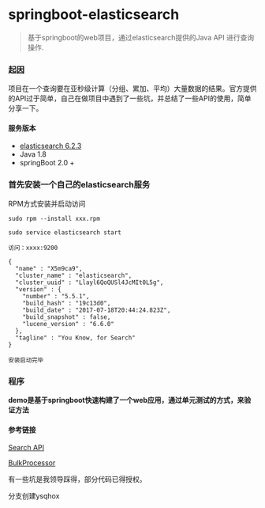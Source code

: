# springboot-elasticsearch
> 基于springboot的web项目，通过elasticsearch提供的Java API 进行查询操作.

### 起因
项目在一个查询要在亚秒级计算（分组、累加、平均）大量数据的结果。官方提供的API过于简单，自己在做项目中遇到了一些坑，并总结了一些API的使用，简单分享一下。
#### 服务版本
+ [elasticsearch 6.2.3](https://www.elastic.co/downloads/past-releases#)
+ Java 1.8
+ springBoot 2.0 +

### 首先安装一个自己的elasticsearch服务
RPM方式安装并启动访问
```
sudo rpm --install xxx.rpm

sudo service elasticsearch start

访问：xxxx:9200

{
  "name" : "X5m9ca9",
  "cluster_name" : "elasticsearch",
  "cluster_uuid" : "Llayl6QoQUSl4JcMIt0L5g",
  "version" : {
    "number" : "5.5.1",
    "build_hash" : "19c13d0",
    "build_date" : "2017-07-18T20:44:24.823Z",
    "build_snapshot" : false,
    "lucene_version" : "6.6.0"
  },
  "tagline" : "You Know, for Search"
}

安装启动完毕
```
### 程序
**demo是基于springboot快速构建了一个web应用，通过单元测试的方式，来验证方法**

#### 参考链接
[Search API](https://www.elastic.co/guide/en/elasticsearch/client/java-api/current/java-search.html)

[BulkProcessor](https://www.elastic.co/guide/en/elasticsearch/client/java-api/current/java-docs-bulk-processor.html)

有一些坑是我领导踩得，部分代码已得授权。

分支创建ysqhox